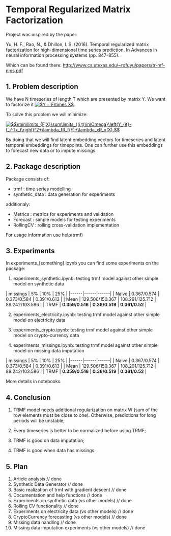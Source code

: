 # Temporal Regularized Matrix Factorization

Project was inspired by the paper:

Yu, H. F., Rao, N., & Dhillon, I. S. (2016). Temporal regularized matrix factorization for high-dimensional time series prediction. In Advances in neural information processing systems (pp. 847-855).

Which can be found there: http://www.cs.utexas.edu/~rofuyu/papers/tr-mf-nips.pdf


## 1. Problem description

We have N timeseries of length T which are presented by matrix Y. We want to factorize it <a href="https://www.codecogs.com/eqnedit.php?latex=$Y&space;=&space;F\times&space;X$" target="_blank"><img src="https://latex.codecogs.com/gif.latex?$Y&space;=&space;F\times&space;X$" title="$Y = F\times X$" /></a>.

To solve this problem we will minimize:

<a href="https://www.codecogs.com/eqnedit.php?latex=$$\min\limits_{F,X}\sum\limits_{(i,t)\in\Omega}\left(Y_{it}-f_i^Tx_t\right)^2&plus;\lambda_fR_f(F)&plus;\lambda_xR_x(X).$$" target="_blank"><img src="https://latex.codecogs.com/gif.latex?$$\min\limits_{F,X}\sum\limits_{(i,t)\in\Omega}\left(Y_{it}-f_i^Tx_t\right)^2&plus;\lambda_fR_f(F)&plus;\lambda_xR_x(X).$$" title="$$\min\limits_{F,X}\sum\limits_{(i,t)\in\Omega}\left(Y_{it}-f_i^Tx_t\right)^2+\lambda_fR_f(F)+\lambda_xR_x(X).$$" /></a>

By doing that we will find latent embedding vectors for timeseries and latent temporal embeddings for timepoints.
One can further use this embeddings to forecast new data or to impute missings.

## 2. Package description
Package consists of:
- trmf : time series modelling
- synthetic_data : data generation for experiments

additionaly:
- Metrics : metrics for experiments and validation
- Forecast : simple models for testing experiments
- RollingCV : rolling cross-validation implementation

For usage information use help(trmf)

## 3. Experiments

In experiments_[something].ipynb you can find some experiments on the package:

1) experiments_synthetic.ipynb: testing trmf model against other simple model on synthetic data

| missings | 5% | 10% | 25% |
|------|------|------|
| Naive | 0.367/0.574 | 0.373/0.584 | 0.391/0.613 |
| Mean | 129.506/150.367 | 108.291/125.712 | 89.242/103.586 |
| TRMF | **0.359/0.516** | **0.36/0.519** | **0.361/0.52** |



2) experiments_electricity.ipynb: testing trmf model against other simple model on electricity data


3) experiments_crypto.ipynb: testing trmf model against other simple model on crypto-currency data


4) experiments_missings.ipynb: testing trmf model against other simple model on missing data imputation

| missings | 5% | 10% | 25% |
|------|------|------|
| Naive | 0.367/0.574 | 0.373/0.584 | 0.391/0.613 |
| Mean | 129.506/150.367 | 108.291/125.712 | 89.242/103.586 |
| TRMF | **0.359/0.516** | **0.36/0.519** | **0.361/0.52** |

More details in notebooks.

## 4. Conclusion

1) TRMF model needs additional regularization on matrix W (sum of the row elements must be close to one). Otherwise, predictions for long periods will be unstable;

2) Every timeseries is better to be normalized before using TRMF;

3) TRMF is good on data imputation;

4) TRMF is good when data has missings.

## 5. Plan

1) Article analysis // done
2) Synthetic Data Generator // done
3) Basic realization of trmf with gradient descent // done
4) Documentation and help functions // done
5) Experiments on synthetic data (vs other models) // done
6) Rolling CV functionality // done
7) Experiments on electricity data (vs other models) // done
8) CryptoCurrency forecasting (vs other models) // done
9) Missing data handling // done
10) Missing data imputation experiments (vs other models) // done

